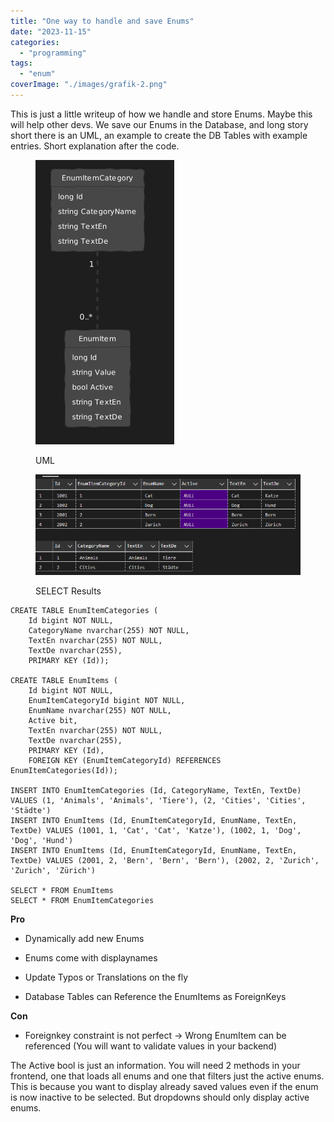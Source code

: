 ```yaml
---
title: "One way to handle and save Enums"
date: "2023-11-15"
categories: 
  - "programming"
tags: 
  - "enum"
coverImage: "./images/grafik-2.png"
---
```


This is just a little writeup of how we handle and store Enums. Maybe this will help other devs. We save our Enums in the Database, and long story short there is an UML, an example to create the DB Tables with example entries. Short explanation after the code.

<figure>

[![](./images/grafik-1.png)](https://blog.thecell.eu/wp-content/uploads/2023/11/grafik-1.png)

<figcaption>

UML

</figcaption>

</figure>

<figure>

[![](./images/grafik-2.png)](https://blog.thecell.eu/wp-content/uploads/2023/11/grafik-2.png)

<figcaption>

SELECT Results

</figcaption>

</figure>

```
CREATE TABLE EnumItemCategories (
    Id bigint NOT NULL,
    CategoryName nvarchar(255) NOT NULL,
    TextEn nvarchar(255) NOT NULL,
    TextDe nvarchar(255),
    PRIMARY KEY (Id));

CREATE TABLE EnumItems (
    Id bigint NOT NULL,
    EnumItemCategoryId bigint NOT NULL,
    EnumName nvarchar(255) NOT NULL,
	Active bit,
	TextEn nvarchar(255) NOT NULL,
	TextDe nvarchar(255),
    PRIMARY KEY (Id),
    FOREIGN KEY (EnumItemCategoryId) REFERENCES EnumItemCategories(Id));

INSERT INTO EnumItemCategories (Id, CategoryName, TextEn, TextDe) VALUES (1, 'Animals', 'Animals', 'Tiere'), (2, 'Cities', 'Cities', 'Städte')
INSERT INTO EnumItems (Id, EnumItemCategoryId, EnumName, TextEn, TextDe) VALUES (1001, 1, 'Cat', 'Cat', 'Katze'), (1002, 1, 'Dog', 'Dog', 'Hund')
INSERT INTO EnumItems (Id, EnumItemCategoryId, EnumName, TextEn, TextDe) VALUES (2001, 2, 'Bern', 'Bern', 'Bern'), (2002, 2, 'Zurich', 'Zurich', 'Zürich')

SELECT * FROM EnumItems
SELECT * FROM EnumItemCategories
```

**Pro**

- Dynamically add new Enums

- Enums come with displaynames

- Update Typos or Translations on the fly

- Database Tables can Reference the EnumItems as ForeignKeys

**Con**

- Foreignkey constraint is not perfect -> Wrong EnumItem can be referenced (You will want to validate values in your backend)

The Active bool is just an information. You will need 2 methods in your frontend, one that loads all enums and one that filters just the active enums. This is because you want to display already saved values even if the enum is now inactive to be selected. But dropdowns should only display active enums.
